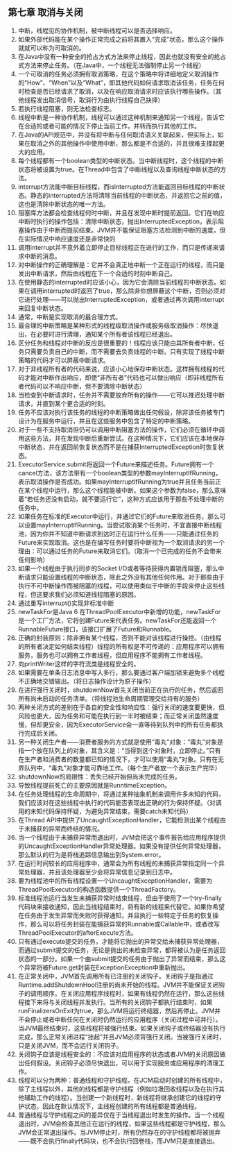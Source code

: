 ## 第七章 取消与关闭

1. 中断，线程见的协作机制，被中断线程可以是否选择响应。
2. 如果外部代码能在某个操作正常完成之前将其置入“完成”状态，那么这个操作就就可以称为可取消的。
3. 在Java中没有一种安全的抢占方式方法来停止线程，因此也就没有安全的抢占式方法来停止任务。（在Java中，一个线程无法强制停止另一个线程）
4. 一个可取消的任务必须拥有取消策略，在这个策略中将详细地定义取消操作的“How”、“When”以及“What”，即其他代码如何请求取消该任务，任务在何时检查是否已经请求了取消，以及在响应取消请求时应该执行哪些操作。（其他线程发出取消信号，取消行为由执行线程自己抉择）
5. 若执行线程阻塞，则无法检查标志。
6. 线程中断是一种协作机制，线程可以通过这种机制来通知另一个线程，告诉它在合适的或者可能的情况下停止当前工作，并转而执行其他的工作。
7. 在Java的API规范中，并没有将中断与任何取消语义关联起来，但实际上，如果在取消之外的其他操作中使用中断，那么都是不合适的，并且很难支撑起更大的应用。
8. 每个线程都有一个boolean类型的中断状态。当中断线程时，这个线程的中断状态将被设置为true。在Thread中包含了中断线程以及查询线程中断状态的方法。
9. interrupt方法能中断目标线程，而isInterrupted方法能返回目标线程的中断状态。静态的interrupted方法将清除当前线程的中断状态，并返回它之前的值，这也是清除中断状态的唯一方法。
10. 阻塞库方法都会检查线程何时中断，并且在发现中断时提前返回。它们在响应中断时执行的操作包括：清除中断状态，抛出InterruptedException，表示阻塞操作由于中断而提前结束。JVM并不能保证阻塞方法检测到中断的速度，但在实际情况中响应速度还是非常快的
11. 调用interrupt并不意外着立即停止目标线程正在进行的工作，而只是传递来请求中断的消息。
12. 对中断操作的正确理解是：它并不会真正地中断一个正在运行的线程，而只是发出中断请求，然后由线程在下一个合适的时刻中断自己。
13. 在使用静态的interrupted时应该小心，因为它会清除当前线程的中断状态。如果在调用interrupted时返回了true，那么除非你想屏蔽这个中断，否则必须对它进行处理——可以抛出InterruptedException，或者通过再次调用interrupt来回复中断状态。
14. 通常，中断是实现取消的最合理方式。
15. 最合理的中断策略是某种形式的线程级取消操作或服务级取消操作：尽快退出，在必要时进行清理，通知某个所有者该线程已经退出。
16. 区分任务和线程对中断的反应是很重要的！线程应该只能由其所有者中断，任务只需要负责自己的中断，而不需要去负责线程的中断。只有实现了线程中断策略的代码才可以屏蔽中断请求。
17. 对于非线程所有者的代码来说，应该小心地保存中断状态。这样拥有线程的代码才能对中断作出响应，即使“非所有者”代码也可以做出响应（即非线程所有者代码可以不响应中断，但不要清除中断状态）
18. 当检查到中断请求时，任务并不需要放弃所有的操作——它可以推迟处理中断请求，并直到某个更合适的时刻。
19. 任务不应该对执行该任务的线程的中断策略做出任何假设，除非该任务被专门设计为在服务中运行，并且在这些服务中包含了特定的中断策略。
20. 对于一些不支持取消但仍可以调用中断阻塞方法的操作，它们必须在循环中调用这些方法，并在发现中断后重新尝试。在这种情况下，它们应该在本地保存中断状态，并在返回前恢复状态而不是在捕获InterruptedException时恢复状态。
21. ExecutorService.submit将返回一个Future来描述任务。Future拥有一个cancel方法，该方法带有一个boolean类型的参数mayInterruptIfRunning，表示取消操作是否成功。如果mayInterruptIfRunning为true并且任务当前正在某个线程中运行，那么这个线程能被中断。如果这个参数为false，那么意味着“若任务还没有启动，就不要运行它”，这种方式应该用于那些不处理中断的任务中。
22. 如果任务在标准的Executor中运行，并通过它们的Future来取消任务，那么可以设置mayInterruptIfRunning。当尝试取消某个任务时，不宜直接中断线程池，因为你并不知道中断请求到达时正在运行什么任务——只能通过任务的Future来实现取消。这也是在编写任务时要将中断视为一个取消请求的另一个理由：可以通过任务的Future来取消它们。（取消一个已完成的任务不会带来任何影响）
23. 如果一个线程由于执行同步的Socket I/O或者等待获得内置锁而阻塞，那么中断请求只能设置线程的中断状态，除此之外没有其他任何作用。对于那些由于执行不可中断操作而被阻塞的线程，可以使用类似于中断的手段来停止这些线程，但这要求我们必须知道线程阻塞的原因。
24. 通过重写interrupt()实现非标准中断
25. newTaskFor是Java 6 在ThreadPoolExecutor中新增的功能，newTaskFor是一个工厂方法，它将创建Future来代表任务。newTaskFor还能返回一个RunnableFuture接口，该接口扩展了Future和Runnable。
26. 正确的封装原则：除非拥有某个线程，否则不能对该线程进行操控。（由线程的所有者决定如何结束线程）线程的所有权是不可传递的：应用程序可以拥有服务，服务也可以拥有工作者线程，但应用程序不能拥有工作者线程。
27. 向printWriter这样的字符流类是线程安全的。
28. 如果需要在单条日志消息中写入多行，那么要通过客户端加锁来避免多个线程不正确地交错输出。（将日志操作设计为原子操作）
29. 在进行强行关闭时，shutdownNow首先关闭当前正在执行的任务，然后返回所有尚未启动的任务清单。（将线程池生命周期管理交给持有的服务）
30. 两种关闭方式的差别在于各自的安全性和响应性：强行关闭的速度要更快，但风险也更大，因为任务和可能在执行到一半时被结束；而正常关闭虽然速度慢，但却更安全，因为ExecutorService会一直等待到队列中的所有任务都执行完成后关闭。
31. 另一种关闭生产者——消费者服务的方式就是使用“毒丸”对象：“毒丸”对象是指一个放在队列上的对象，其含义是：“当得到这个对象时，立即停止。”只有在生产者和消费者的数量都已知的情况下，才可以使用“毒丸”对象。只有在无界队列中，“毒丸”对象才能可靠地工作。（每个生产者放一个表示生产完毕）
32. shutdownNow的局限性：丢失已经开始但尚未完成的任务。
33. 导致线程提前死亡的主要原因就是RunntimeException。
34. 在任务处理线程的生命周期中，将通过某种抽象机制来调用许多未知的代码，我们应该对在这些线程中执行的代码能否表现出正确的行为保持怀疑。（对调用的未知代码保持怀疑，为避免异常结束，需要catch未知代码）
35. 在Thread API中提供了UncaughtExceptionHandler，它能检测出某个线程由于未捕获的异常而终结的情况。
36. 当一个线程由于未捕获异常而退出时，JVM会把这个事件报告给应用程序提供的UncaughtExceptionHandler异常处理器。如果没有提供任何异常处理器，那么默认的行为是将栈追踪信息输出到System.error。
37. 在运行时间较长的应用程序中，通常会为所有线程的未捕获异常指定同一个异常处理器，并且该处理器至少会将异常信息记录到日志中。
38. 要为线程池中的所有线程设置一个UncaughtExceptionHandler，需要为ThreadPoolExecutor的构造函数提供一个ThreadFactory。
39. 标准线程池运行当发生未捕获异常时结束线程，但由于使用了一个try-finally代码块来接收通知，因此当线程结束时，将有新的线程来代替它。如果你希望在任务由于发生异常而失败时获得通知，并且执行一些特定于任务的恢复操作，那么可以将任务封装在能捕获异常的Runnable或Callable中，或者改写ThreadPoolExecutor的afterExecute方法。
40. 只有通过execute提交的任务，才能将它抛出的异常交给未捕获异常处理器，而通过submit提交的任务，无论是抛出的未检查异常，都将被认为是任务返回状态的一部分。如果一个由submit提交的任务由于抛出了异常而结束，那么这个异常将被Future.get封装在ExceptionException中重新抛出。
41. 在正常关闭中，JVM首先调用所有已注册的关闭钩子。关闭钩子是指通过Runtime.addShutdownHool注册的尚未开始的线程。JVM并不能保证关闭钩子的调用顺序。在关闭应用程序线程时，如果有线程仍然在运行，那么这些线程接下来将与关闭线程并发执行。当所有的关闭钩子都执行结束时，如果runFinalizersOnExit为true，那么JVM将运行终结器，然后再停止。JVM并不会停止或者中断任何在关闭时仍然运行的应用程序（关闭过程中可并行）。当JVM最终结束时，这些线程将被强行结束。如果关闭钩子或终结器没有执行完成，那么正常关闭进程“挂起”并且JVM必须背强行关闭。当被强行关闭时，只是关闭JVM，而不会运行关闭钩子。
42. 关闭钩子应该是线程安全的：不应该对应用程序的状态或者JVM的关闭原因做出任何假设。关闭钩子必须尽快退出，可以用于实现服务或应用程序的清理工作。
43. 线程可以分为两种：普通线程和守护线程。在JCM启动时创建的所有线程中，除了主线程以外，其他的线程都是守护线程（例如垃圾回收线程以及在执行其他辅助工作的线程）。当创建一个新线程时，新线程将继承创建它的线程的守护状态，因此在默认情况下，主线程创建的所有线程都是普通线程。
44. 普通线程与守护线程之间的差异仅在于当线程退出时发生的操作。当一个线程退出时，JVM会检查其他正在运行的线程，如果这些线程都是守护线程，那么JVM会正常退出操作。当JVM停止时，所有仍然存在的守护线程都将被抛弃——既不会执行finally代码块，也不会执行回卷栈，而JVM只是直接退出。